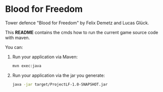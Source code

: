 # Blood for Freedom

Tower defence "Blood for Freedom" by Felix Demetz and Lucas Glück.

This **README** contains the cmds how to run the current game source code with maven.

You can:
1. Run your application via Maven:
   ```bash
   mvn exec:java
   ```
2. Run your application via the jar you generate:
   ```bash
   java -jar target/ProjectLF-1.0-SNAPSHOT.jar
   ```

   <!-- The cmd mvn exec:exec does not execute:
   Failed to execute goal org.codehaus.mojo:exec-maven-plugin:1.1:exec (default-cli) on project ProjectLF: The parameters 'executable' for goal org.codehaus.mojo:exec-maven-plugin:1.1:exec are missing or invalid 
   
   The code can no create a proper .jar file if there is JavaFX code -->